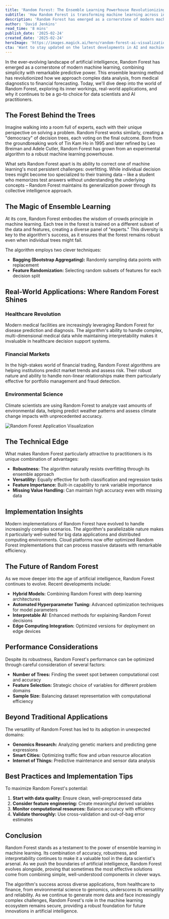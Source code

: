```yaml
---
title: 'Random Forest: The Ensemble Learning Powerhouse Revolutionizing Modern AI'
subtitle: 'How Random Forest is transforming machine learning across industries'
description: 'Random Forest has emerged as a cornerstone of modern machine learning, combining simplicity with remarkable predictive power. This ensemble learning method revolutionizes complex data analysis across industries, from medical diagnostics to financial forecasting. By creating a ''democracy'' of decision trees, Random Forest offers unique advantages in accuracy, robustness, and interpretability, making it an essential tool in today''s AI landscape.'
author: 'David Jenkins'
read_time: '8 mins'
publish_date: '2025-02-24'
created_date: '2025-02-24'
heroImage: 'https://images.magick.ai/hero/random-forest-ai-visualization.jpg'
cta: 'Want to stay updated on the latest developments in AI and machine learning? Follow us on LinkedIn for expert insights, industry trends, and in-depth analysis of breakthrough technologies like Random Forest.'
---
```


In the ever-evolving landscape of artificial intelligence, Random Forest has emerged as a cornerstone of modern machine learning, combining simplicity with remarkable predictive power. This ensemble learning method has revolutionized how we approach complex data analysis, from medical diagnostics to financial forecasting. Today, we'll dive deep into the world of Random Forest, exploring its inner workings, real-world applications, and why it continues to be a go-to choice for data scientists and AI practitioners.

## The Forest Behind the Trees

Imagine walking into a room full of experts, each with their unique perspective on solving a problem. Random Forest works similarly, creating a "democracy" of decision trees, each voting on the final outcome. Born from the groundbreaking work of Tin Kam Ho in 1995 and later refined by Leo Breiman and Adele Cutler, Random Forest has grown from an experimental algorithm to a robust machine learning powerhouse.

What sets Random Forest apart is its ability to correct one of machine learning's most persistent challenges: overfitting. While individual decision trees might become too specialized to their training data – like a student who memorizes test answers without understanding the underlying concepts – Random Forest maintains its generalization power through its collective intelligence approach.

## The Magic of Ensemble Learning

At its core, Random Forest embodies the wisdom of crowds principle in machine learning. Each tree in the forest is trained on a different subset of the data and features, creating a diverse panel of "experts." This diversity is key to the algorithm's success, as it ensures that the forest remains robust even when individual trees might fail.

The algorithm employs two clever techniques:

- **Bagging (Bootstrap Aggregating):** Randomly sampling data points with replacement
- **Feature Randomization:** Selecting random subsets of features for each decision split

## Real-World Applications: Where Random Forest Shines

### Healthcare Revolution

Modern medical facilities are increasingly leveraging Random Forest for disease prediction and diagnosis. The algorithm's ability to handle complex, multi-dimensional medical data while maintaining interpretability makes it invaluable in healthcare decision support systems.

### Financial Markets

In the high-stakes world of financial trading, Random Forest algorithms are helping institutions predict market trends and assess risk. Their robust nature and ability to handle non-linear relationships make them particularly effective for portfolio management and fraud detection.

### Environmental Science

Climate scientists are using Random Forest to analyze vast amounts of environmental data, helping predict weather patterns and assess climate change impacts with unprecedented accuracy.

![Random Forest Application Visualization](https://images.magick.ai/random-forest-application-visualization.jpg)

## The Technical Edge

What makes Random Forest particularly attractive to practitioners is its unique combination of advantages:

- **Robustness:** The algorithm naturally resists overfitting through its ensemble approach
- **Versatility:** Equally effective for both classification and regression tasks
- **Feature Importance:** Built-in capability to rank variable importance
- **Missing Value Handling:** Can maintain high accuracy even with missing data

## Implementation Insights

Modern implementations of Random Forest have evolved to handle increasingly complex scenarios. The algorithm's parallelizable nature makes it particularly well-suited for big data applications and distributed computing environments. Cloud platforms now offer optimized Random Forest implementations that can process massive datasets with remarkable efficiency.

## The Future of Random Forest

As we move deeper into the age of artificial intelligence, Random Forest continues to evolve. Recent developments include:

- **Hybrid Models:** Combining Random Forest with deep learning architectures
- **Automated Hyperparameter Tuning:** Advanced optimization techniques for model parameters
- **Interpretable AI:** Enhanced methods for explaining Random Forest decisions
- **Edge Computing Integration:** Optimized versions for deployment on edge devices

## Performance Considerations

Despite its robustness, Random Forest's performance can be optimized through careful consideration of several factors:

- **Number of Trees:** Finding the sweet spot between computational cost and accuracy
- **Feature Selection:** Strategic choice of variables for different problem domains
- **Sample Size:** Balancing dataset representation with computational efficiency

## Beyond Traditional Applications

The versatility of Random Forest has led to its adoption in unexpected domains:

- **Genomics Research:** Analyzing genetic markers and predicting gene expressions
- **Smart Cities:** Optimizing traffic flow and urban resource allocation
- **Internet of Things:** Predictive maintenance and sensor data analysis

## Best Practices and Implementation Tips

To maximize Random Forest's potential:

1. **Start with data quality:** Ensure clean, well-preprocessed data
2. **Consider feature engineering:** Create meaningful derived variables
3. **Monitor computational resources:** Balance accuracy with efficiency
4. **Validate thoroughly:** Use cross-validation and out-of-bag error estimates

## Conclusion

Random Forest stands as a testament to the power of ensemble learning in machine learning. Its combination of accuracy, robustness, and interpretability continues to make it a valuable tool in the data scientist's arsenal. As we push the boundaries of artificial intelligence, Random Forest evolves alongside, proving that sometimes the most effective solutions come from combining simple, well-understood components in clever ways.

The algorithm's success across diverse applications, from healthcare to finance, from environmental science to genomics, underscores its versatility and reliability. As we continue to generate more data and face increasingly complex challenges, Random Forest's role in the machine learning ecosystem remains secure, providing a robust foundation for future innovations in artificial intelligence.